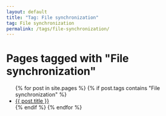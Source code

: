 ```yaml
---
layout: default
title: "Tag: File synchronization"
tag: File synchronization
permalink: /tags/file-synchronization/
---
```

<h1>Pages tagged with "File synchronization"</h1>
<ul>
{% for post in site.pages %}
  {% if post.tags contains "File synchronization" %}
  <li><a href="{{ post.url }}">{{ post.title }}</a></li>
  {% endif %}
{% endfor %}
</ul>
